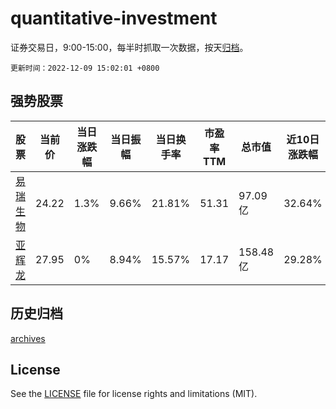 # quantitative-investment

证券交易日，9:00-15:00，每半时抓取一次数据，按天[归档](archives)。

`更新时间：2022-12-09 15:02:01 +0800`

## 强势股票

|股票|当前价|当日涨跌幅|当日振幅|当日换手率|市盈率TTM|总市值|近10日涨跌幅|
|----|----|----|----|----|----|----|----|
|[易瑞生物](https://xueqiu.com/S/SZ300942)|24.22|1.3%|9.66%|21.81%|51.31|97.09亿|32.64%|
|[亚辉龙](https://xueqiu.com/S/SH688575)|27.95|0%|8.94%|15.57%|17.17|158.48亿|29.28%|

## 历史归档

[archives](archives)

## License

See the [LICENSE](LICENSE) file for license rights and limitations (MIT).
